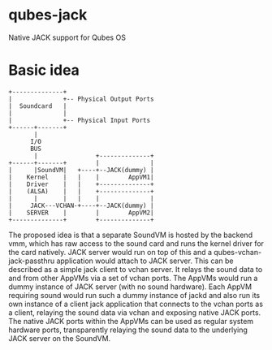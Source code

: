 qubes-jack
==========

Native JACK support for Qubes OS


Basic idea
==========

```
+--------------+
|              +-- Physical Output Ports
|  Soundcard   |
|              |
|              +-- Physical Input Ports
+------+-------+
       |
      I/O
      BUS
       |                +--------------+
+------+-------+        |              |
|      |SoundVM|   +----+--JACK(dummy) |
|    Kernel    |   |    |        AppVM1|
|    Driver    |   |    +--------------+
|    (ALSA)    |   |    +--------------+
|      |       |   |    |              |
|     JACK---VCHAN-+----+--JACK(dummy) |
|    SERVER    |        |        AppVM2|
+--------------+        +--------------+
```

The proposed idea is that a separate SoundVM is hosted by the backend vmm,
which has raw access to the sound card and runs the kernel driver for the card natively.
JACK server would run on top of this and a qubes-vchan-jack-passthru application would
attach to JACK server. This can be described as a simple jack client to vchan server.
It relays the sound data to and from other AppVMs via a set of vchan ports.
The AppVMs would run a dummy instance of JACK server (with no sound hardware).
Each AppVM requiring sound would run such a dummy instance of jackd and 
also run its own instance of a client jack application that connects
to the vchan ports as a client, relaying the sound data via vchan and exposing native JACK ports.
The native JACK ports within the AppVMs can be used as regular system hardware ports,
transparently relaying the sound data to the underlying JACK server on the SoundVM.
